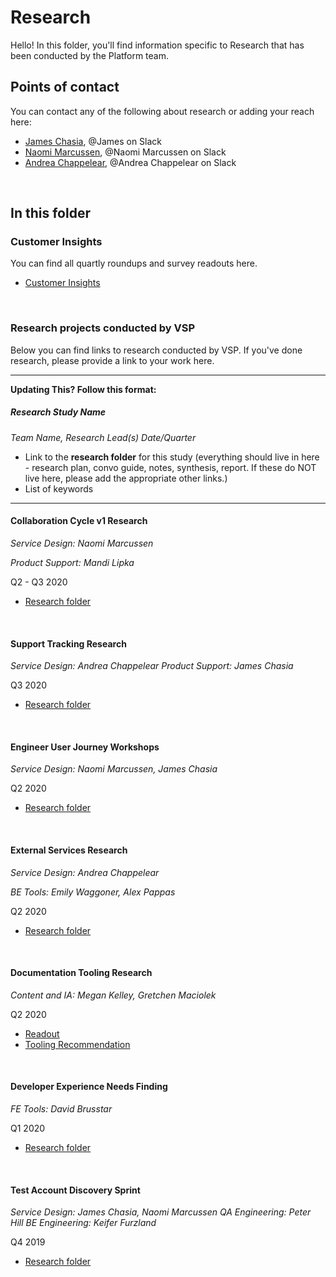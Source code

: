 # Research

Hello! In this folder, you'll find information specific to Research that has been conducted by the Platform team. 

## Points of contact

You can contact any of the following about research or adding your reach here:

- [James Chasia](mailto:james.chasia@adhocteam.us), @James on Slack
- [Naomi Marcussen](mailto:naomi.marcussen@oddball.io), @Naomi Marcussen on Slack 
- [Andrea Chappelear](mailto:andrea.chappelear@adhoc.team), @Andrea Chappelear on Slack 

<br>

## In this folder

### Customer Insights

You can find all quartly roundups and survey readouts here.

- [Customer Insights](https://github.com/department-of-veterans-affairs/va.gov-team/tree/master/products/platform/research/customer%20insights) 

<br>

### Research projects conducted by VSP

Below you can find links to research conducted by VSP. If you've done research, please provide a link to your work here. 



------

**Updating This? Follow this format:** 

##### Research Study Name

*Team Name, Research Lead(s)*
*Date/Quarter*

- Link to the **research folder** for this study (everything should live in here - research plan, convo guide, notes, synthesis, report. If these do NOT live here, please add the appropriate other links.) 
- List of keywords

------



#### Collaboration Cycle v1 Research

*Service Design: Naomi Marcussen*

*Product Support: Mandi Lipka*

Q2 - Q3 2020

- [Research folder](https://github.com/department-of-veterans-affairs/va.gov-team/tree/master/products/platform/research/collab-cycle-v1)


<br>


#### Support Tracking Research

*Service Design: Andrea Chappelear*
*Product Support: James Chasia*

Q3 2020

- [Research folder](https://github.com/department-of-veterans-affairs/va.gov-team/tree/master/products/platform/research/support%20tracking)


<br>


#### Engineer User Journey Workshops

*Service Design: Naomi Marcussen, James Chasia*

Q2 2020

- [Research folder](https://github.com/department-of-veterans-affairs/va.gov-team/tree/master/products/platform/research/vfs-user-journey)


<br>

#### External Services Research

*Service Design: Andrea Chappelear*

*BE Tools: Emily Waggoner, Alex Pappas*

Q2 2020

- [Research folder](https://github.com/department-of-veterans-affairs/va.gov-team/tree/master/products/platform/research/external%20services)


<br>

#### Documentation Tooling Research

*Content and IA: Megan Kelley, Gretchen Maciolek*

Q2 2020

- [Readout](https://docs.google.com/presentation/d/1FUMIikoxUuMAKd5NhHcOHd6OvP9bnukhALsW6xG5_vY/edit#slide=id.p1)
- [Tooling Recommendation](https://github.com/department-of-veterans-affairs/va.gov-team/blob/master/products/platform/documentation-site/v2/confluence-recommendation-5-2020.md)


<br>

#### Developer Experience Needs Finding

*FE Tools: David Brusstar*

Q1 2020

- [Research folder](https://github.com/department-of-veterans-affairs/va.gov-team/tree/master/products/platform/research/developer-experience)

<br>

#### Test Account Discovery Sprint

*Service Design: James Chasia, Naomi Marcussen*
*QA Engineering: Peter Hill*
*BE Engineering: Keifer Furzland*

Q4 2019

- [Research folder](https://github.com/department-of-veterans-affairs/va.gov-team/tree/master/products/platform/research/testing)

